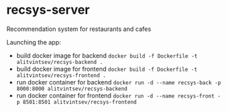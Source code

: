 # recsys-server
Recommendation system for restaurants and cafes

Launching the app:

 - build docker image for backend `docker build -f Dockerfile -t alitvintsev/recsys-backend .`
 - build docker image for frontend `docker build -f Dockerfile -t alitvintsev/recsys-frontend .`
 - run docker container for backend `docker run -d --name recsys-back -p 8000:8000 alitvintsev/recsys-backend`
 - run docker container for frontend `docker run -d --name recsys-front -p 8501:8501 alitvintsev/recsys-frontend`
